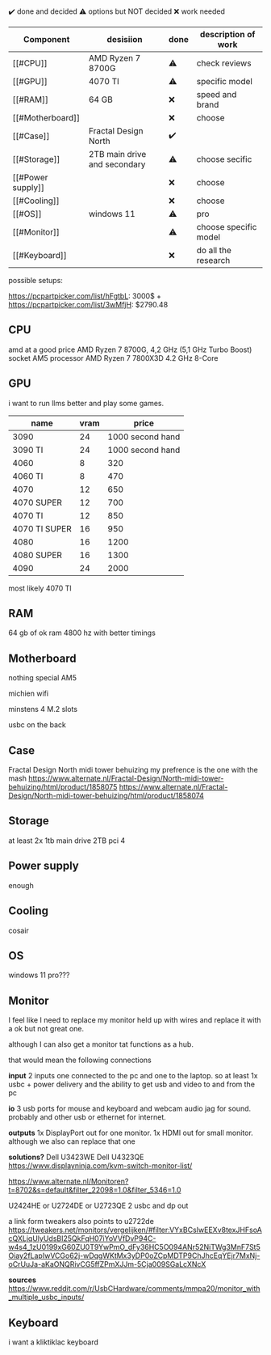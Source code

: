 
✔️	done and decided
⚠️	options but NOT decided 
❌	work needed

| Component         | desisiion                    | done | description of work   |
| ----------------- | ---------------------------- | ---- | --------------------- |
| [[#CPU]]          | AMD Ryzen 7 8700G            | ⚠️   | check reviews         |
| [[#GPU]]          | 4070 TI                      | ⚠️   | specific model        |
| [[#RAM]]          | 64 GB                        | ❌    | speed and brand       |
| [[#Motherboard]]  |                              | ❌    | choose                |
| [[#Case]]         | Fractal Design North         | ✔️   |                       |
| [[#Storage]]      | 2TB main drive and secondary | ⚠️   | choose secific        |
| [[#Power supply]] |                              | ❌    | choose                |
| [[#Cooling]]      |                              | ❌    | choose                |
| [[#OS]]           | windows 11                   | ⚠️   | pro                   |
| [[#Monitor]]      |                              | ⚠️   | choose specific model |
| [[#Keyboard]]     |                              | ❌    | do all the research   |
possible setups:

https://pcpartpicker.com/list/hFgtbL: 3000$ +
https://pcpartpicker.com/list/3wMfjH: $2790.48
## CPU

amd at a good price
AMD Ryzen 7 8700G, 4,2 GHz (5,1 GHz Turbo Boost) socket AM5 processor
AMD Ryzen 7 7800X3D 4.2 GHz 8-Core
## GPU

i want to run llms better and play some games.

| name | vram | price |
| ---- | ---- | ---- |
| 3090 | 24 | 1000 second hand |
| 3090 TI | 24 | 1000 second hand |
| 4060 | 8 | 320 |
| 4060 TI | 8 | 470 |
| 4070 | 12 | 650 |
| 4070 SUPER | 12 | 700 |
| 4070 TI<br> | 12 | 850 |
| 4070 TI SUPER | 16 | 950 |
| 4080 | 16 | 1200 |
| 4080 SUPER | 16 | 1300 |
| 4090 | 24 | 2000 |
most likely 4070 TI
## RAM

64 gb of ok ram
4800 hz with better timings
## Motherboard

nothing special
AM5

michien wifi

minstens 4 M.2 slots

usbc on the back
## Case

Fractal Design North midi tower behuizing
my prefrence is the one with the mash
https://www.alternate.nl/Fractal-Design/North-midi-tower-behuizing/html/product/1858075
https://www.alternate.nl/Fractal-Design/North-midi-tower-behuizing/html/product/1858074
## Storage
at least 2x 1tb
main drive 2TB pci 4
## Power supply

enough

## Cooling

cosair

## OS
windows 11 
pro???
## Monitor

I feel like I need to replace my monitor held up with wires and replace it with a ok but not great one.

although I can also get a monitor tat functions as a hub.

that would mean the following connections

**input**
2 inputs one connected to the pc and one to the laptop.
so at least 1x usbc + power delivery
and the ability to get usb and video to and from the pc

**io**
3 usb ports for mouse and keyboard and webcam
audio jag for sound.
probably and other usb or ethernet for internet.



**outputs**
1x DisplayPort out for one monitor.
1x HDMI out for small monitor. although we also can replace that one

**solutions?**
Dell U3423WE
Dell U4323QE
https://www.displayninja.com/kvm-switch-monitor-list/

https://www.alternate.nl/Monitoren?t=8702&s=default&filter_22098=1.0&filter_5346=1.0

U2424HE or U2724DE or U2723QE
2 usbc 
and dp out

a link form tweakers also points to u2722de
https://tweakers.net/monitors/vergelijken/#filter:VYxBCsIwEEXv8texJHFsoAcQXLjqUlyUdsBI25QkFqH07iYoVVfDvP94C-w4s4_1zU0199xG60ZU0T9YwPmO_dFy36HC5O094ANr52NiTWg3MnF7St5Oiay2fLapIwVCGo62j-wDqgWKtMx3yDP0oZCpMDTP9ChJhcEqYEjr7MxNj-oCrUuJa-aKaONQRivCG5ffZPmXJJm-5Cja009SGaLcXNcX

**sources**
https://www.reddit.com/r/UsbCHardware/comments/mmpa20/monitor_with_multiple_usbc_inputs/

## Keyboard

i want a kliktiklac keyboard